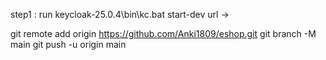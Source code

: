 step1 :
run keycloak-25.0.4\bin\kc.bat start-dev 
url ->

git remote add origin https://github.com/Anki1809/eshop.git
git branch -M main
git push -u origin main